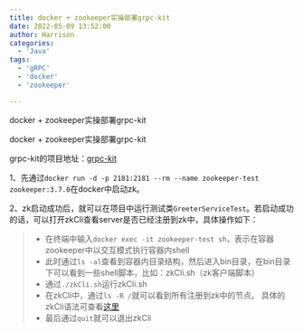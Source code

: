 ```yaml
---
title: docker + zookeeper实操部署grpc-kit
date: 2022-05-09 13:52:00
author: Harrison
categories:
  - 'Java'
tags:
  - 'gRPC'
  - 'docker'
  - 'zookeeper'

---
```

docker + zookeeper实操部署grpc-kit
<!-- more -->

docker + zookeeper实操部署grpc-kit

grpc-kit的项目地址：[grpc-kit](https://github.com/KangHarrison/grpc-java-kit/)

1、先通过`docker run -d -p 2181:2181 --rm --name zookeeper-test zookeeper:3.7.0`在docker中启动zk。

2、zk启动成功后，就可以在项目中运行测试类`GreeterServiceTest`。若启动成功的话，可以打开zkCli查看server是否已经注册到zk中，具体操作如下：
> + 在终端中输入`docker exec -it zookeeper-test sh`，表示在容器zookeeper中以交互模式执行容器内shell
> + 此时通过`ls -al`查看到容器内目录结构，然后进入bin目录，在bin目录下可以看到一些shell脚本，比如：zkCli.sh（zk客户端脚本）
> + 通过`./zkCli.sh`运行zkCli.sh
> + 在zkCli中，通过`ls -R /`就可以看到所有注册到zk中的节点。
> 具体的zkCli语法可查看[这里](https://zookeeper.apache.org/doc/r3.6.0/zookeeperCLI.html)
> + 最后通过`quit`就可以退出zkCli

